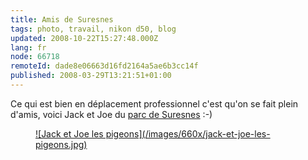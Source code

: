 ```yaml
---
title: Amis de Suresnes
tags: photo, travail, nikon d50, blog
updated: 2008-10-22T15:27:48.000Z
lang: fr
node: 66718
remoteId: dade8e06663d16fd2164a5ae6b3cc14f
published: 2008-03-29T13:21:51+01:00
---
```


Ce qui est bien en déplacement professionnel c'est qu'on se fait plein d'amis, voici Jack et Joe du [parc de Suresnes](http://maps.google.fr/maps?f=q&amp;hl=fr&amp;geocode=&amp;q=suresnes&amp;ie=UTF8&amp;ll=48.864327,2.225665&amp;spn=0.004094,0.009141&amp;t=h&amp;z=17) :-)

<figure class="object-center"><a href="/images/jack-et-joe-les-pigeons.jpg">![Jack et Joe les pigeons](/images/660x/jack-et-joe-les-pigeons.jpg)
</a></figure>

